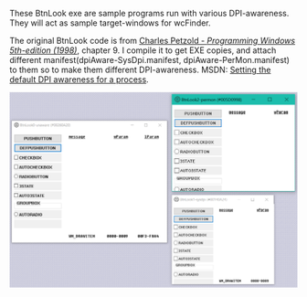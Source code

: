 These BtnLook exe are sample programs run with various DPI-awareness. They will act as sample target-windows for wcFinder.

The original BtnLook code is from [Charles Petzold - *Programming Windows 5th-edition (1998)*](https://www.amazon.com/Programming-Windows-Developer-Reference-Charles-ebook/dp/B00JDMP71S/), chapter 9. I compile it to get EXE copies, and attach different manifest(dpiAware-SysDpi.manifest, dpiAware-PerMon.manifest) to them so to make them different DPI-awareness. MSDN: [Setting the default DPI awareness for a process](https://docs.microsoft.com/en-us/windows/win32/hidpi/setting-the-default-dpi-awareness-for-a-process).

![The "same" program with different DPI-awareness context on Win10.1909](3-dpi-awareness.png)
